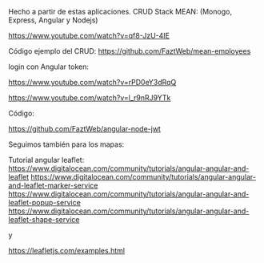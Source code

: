 Hecho a partir de estas aplicaciones.
CRUD Stack MEAN: (Monogo, Express, Angular y Nodejs)

https://www.youtube.com/watch?v=qf8-JzU-4IE


Código ejemplo del CRUD:
https://github.com/FaztWeb/mean-employees


login con Angular token:

https://www.youtube.com/watch?v=rPD0eY3dRqQ

https://www.youtube.com/watch?v=l_r9nRJ9YTk


Código:

https://github.com/FaztWeb/angular-node-jwt


Seguimos también para los mapas:

Tutorial angular leaflet:
https://www.digitalocean.com/community/tutorials/angular-angular-and-leaflet
https://www.digitalocean.com/community/tutorials/angular-angular-and-leaflet-marker-service
https://www.digitalocean.com/community/tutorials/angular-angular-and-leaflet-popup-service
https://www.digitalocean.com/community/tutorials/angular-angular-and-leaflet-shape-service


y

https://leafletjs.com/examples.html
